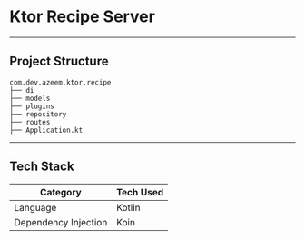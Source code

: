 # Ktor Recipe Server

---

## Project Structure

```
com.dev.azeem.ktor.recipe
├── di
├── models
├── plugins
├── repository
├── routes
├── Application.kt
```

---

## Tech Stack

| Category               | Tech Used                  |
|------------------------|----------------------------|
| Language               | Kotlin                     |
| Dependency Injection   | Koin                       |
